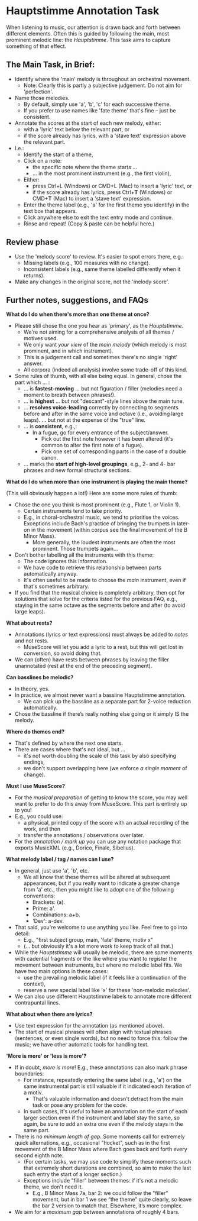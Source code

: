 # Hauptstimme Annotation Task

When listening to music, our attention is drawn back and forth between different elements.
Often this is guided by following the main, most prominent melodic line: the _Hauptstimme_.
This task aims to capture something of that effect.


## The Main Task, in Brief:

- Identify where the 'main' melody is throughout an orchestral movement.
  - Note: Clearly this is partly a subjective judgement. Do not aim for 'perfection'.
- Name those melodies.
  - By default, simply use 'a', 'b', 'c' for each successive theme.
  - If you prefer to use names like 'fate theme' that's fine – just be consistent.
- Annotate the scores at the start of each new melody, either:
  - with a 'lyric' text below the relevant part, or
  - if the score already has lyrics, with a 'stave text' expression above the relevant part.
- I.e.:
  - Identify the start of a theme,
  - Click on a note:
    - the specific note where the theme starts …
    - … in the most prominent instrument (e.g., the first violin),
  - Either:
    - press Ctrl+L (Windows) or CMD+L (Mac) to insert a 'lyric' text, or 
    - if the score already has lyrics, press Ctrl+**T** (Windows) or CMD+**T** (Mac) to insert a 'stave text' expression.
  - Enter the theme label (e.g., 'a' for the first theme you identify) in the text box that appears.
  - Click anywhere else to exit the text entry mode and continue.
  - Rinse and repeat! (Copy & paste can be helpful here.)


## Review phase

- Use the 'melody score' to review. It's easier to spot errors there, e.g.:
  - Missing labels (e.g., 100 measures with no change).
  - Inconsistent labels (e.g., same theme labelled differently when it returns).
- Make any changes in the original score, not the 'melody score'.


## Further notes, suggestions, and FAQs

**What do I do when there's more than one theme at once?**
- Please still chose the one you hear as 'primary', as the _Hauptstimme_.
  - We're not aiming for a comprehensive analysis of all themes / motives used.
  - We only want _your view_ of the _main melody_ (which melody is most prominent, and in which instrument).
  - This is a judgement call and sometimes there's no single 'right' answer.
  - All corpora (indeed all analysis) involve some trade-off of this kind.
- Some rules of thumb, with all else being equal. In general, chose the part which ... :
  - ... is **fastest-moving** ... but not figuration / filler (melodies need a moment to breath between phrases!).
  - ... is **highest** ... but not "descant"-style lines above the main tune.
  - ... **resolves voice-leading** correctly by connecting to segments before and after in the same voice and octave (i.e., avoiding large leaps). ... but not at the expense of the "true" line.
  - ... is **consistent**, e.g.,:
    - In a fugue, go for every entrance of the subject/answer.
      - Pick out the first note however it has been altered (it's common to alter the first note of a fugue).
      - Pick one set of corresponding parts in the case of a double canon.
  - ... marks the **start of high-level groupings**, e.g., 2- and 4- bar phrases and new formal structural sections.


**What do I do when more than one instrument is playing the main theme?**

(This will obviously happen a lot!) Here are some more rules of thumb:

- Chose the one you think is most prominent (e.g., Flute 1, or Violin 1).
	- Certain instruments tend to take priority. 
  - E.g., in choral-orchestral music, we tend to prioritise the voices. Exceptions include Bach's practice of bringing the trumpets in later-on in the movement (within corpus see the final movement of the B Minor Mass).
	- More generally, the loudest instruments are often the most prominent. Those trumpets again...
- Don't bother labelling all the instruments with this theme:
  - The code ignores this information.
  - We have code to retrieve this relationship between parts automatically anyway.
  - It's often useful to be made to choose the _main_ instrument, even if that's sometimes arbitrary.
- If you find that the musical choice is completely arbitrary, then opt for solutions that solve for the criteria listed for the previous FAQ, e.g., staying in the same octave as the segments before and after (to avoid large leaps).


**What about rests?**

- Annotations (lyrics or text expressions) must always be added to _notes_ and not rests.
  - MuseScore will let you add a lyric to a rest, but this will get lost in conversion, so avoid doing that.
- We can (often) have rests between phrases by leaving the filler unannotated (rest at the end of the preceding segment).


**Can basslines be melodic?**

- In theory, yes.
- In practice, we almost never want a bassline Hauptstimme annotation.
	- We can pick up the bassline as a separate part for 2-voice reduction automatically.
- Chose the bassline if there’s really nothing else going or it simply IS the melody.


**Where do themes end?**

- That's defined by where the next one starts.
- There are cases where that's not ideal, but ...
  - it's not worth doubling the scale of this task by also specifying endings,
  - we don't support overlapping here (we enforce _a single moment_ of change).


**Must I use MuseScore?**

- For the _musical preparation_ of getting to know the score, you may well want to prefer to do this away from MuseScore. This part is entirely up to you! 
- E.g., you could use:
  - a physical, printed copy of the score with an actual recording of the work, and then
  - transfer the annotations / observations over later.
- For the *annotation / mark up* you can use any notation package that exports MusicXML (e.g., Dorico, Finale, Sibelius).


**What melody label / tag / names can I use?**

- In general, just use 'a', 'b', etc.
  - We all know that these themes will be altered at subsequent appearances, but if you really want to indicate a greater change from 'a' etc., then you might like to adopt one of the following conventions:
    - Brackets: (a).
    - Prime: a'.
    - Combinations: a+b.
    - 'Dev': a-dev.
- That said, you're welcome to use anything you like. Feel free to go into detail:
  - E.g., "first subject group, main, 'fate' theme, motiv x"
  - (… but obviously it's a lot more work to keep track of all that.)
- While the _Hauptstimme_ will usually be melodic, there are some moments with cadential fragments or the like where you want to register the movement between instruments, but where no melodic label fits. We have two main options in these cases:
  - use the prevailing melodic label (if it feels like a continuation of the context),
  - reserve a new special label like 'x' for these 'non-melodic melodies'.
- We can also use different Hauptstimme labels to annotate more different contrapuntal lines.


**What about when there are lyrics?**	
 
- Use text expression for the annotation (as mentioned above).
- The start of musical phrases will often align with textual phrases (sentences, or even single words), but no need to force this: follow the music; we have other automatic tools for handling text.


**'More is more' or 'less is more'?**

- If in doubt, _more is more_! E.g., these annotations can also mark phrase boundaries:
  - For instance, repeatedly entering the same label (e.g., 'a') on the same instrumental part is still valuable if it indicated each iteration of a motiv.
    - That's valuable information and doesn't detract from the main task or pose any problem for the code.
  - In such cases, it's useful to have an annotation on the start of each larger section even if the instrument and label stay the same, so again, be sure to add an extra one even if the melody stays in the same part.
- There is no _minimum length of gap_. Some moments call for extremely quick alternations, e.g., occasional "hocket", such as in the first movement of the B Minor Mass where Bach goes back and forth every second eighth note.
	- (For certain tasks, we may use code to simplify these moments such that extremely short durations are combined, so aim to make the last such entry the start of a longer section.)
  - Exceptions include "filler" between themes: if it's not a melodic theme, we don't need it.
    - E.g., B Minor Mass 7a, bar 2: we could follow the "filler" movement, but in bar 1 we see “the theme” quite clearly, so leave the bar 2 version to match that. Elsewhere, it’s more complex.
- We aim for a _maximum gap_ between annotations of roughly 4 bars.
